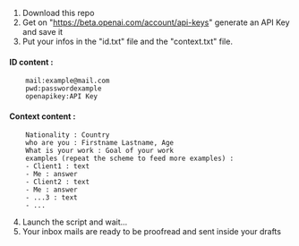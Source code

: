1. Download this repo
2. Get on "https://beta.openai.com/account/api-keys" generate an API Key and save it
3. Put your infos in the "id.txt" file and the "context.txt" file.
#### ID content :
```
	mail:example@mail.com
	pwd:passwordexample
	openapikey:API Key
```
#### Context content :
```
	Nationality : Country
	who are you : Firstname Lastname, Age
	What is your work : Goal of your work
	examples (repeat the scheme to feed more examples) :
	- Client1 : text
	- Me : answer
	- Client2 : text
	- Me : answer
	- ...3 : text
	- ...
```

4. Launch the script and wait...
5. Your inbox mails are ready to be proofread and sent inside your drafts
